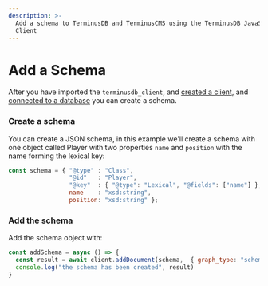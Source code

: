 ```yaml
---
description: >-
  Add a schema to TerminusDB and TerminusCMS using the TerminusDB JavaScript
  Client
---
```


# Add a Schema

After you have imported the `terminusdb_client`, and [created a client](connect-with-the-javascript-client.md), and [connected to a database](connect-to-a-database.md) you can create a schema.

### Create a schema

You can create a JSON schema, in this example we'll create a schema with one object called Player with two properties `name` and `position` with the name forming the lexical key:

```javascript
const schema = { "@type" : "Class",
                 "@id"   : "Player",
                 "@key"  : { "@type": "Lexical", "@fields": ["name"] },
                 name    : "xsd:string",
                 position: "xsd:string" };
```

### Add the schema

Add the schema object with:

```javascript
const addSchema = async () => {
  const result = await client.addDocument(schema,  { graph_type: "schema" });
  console.log("the schema has been created", result)
}
```
